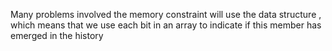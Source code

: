Many problems involved the memory constraint will use the data structure <Bitmap>, which means that we use each bit in an array to indicate if this member has emerged in the history
